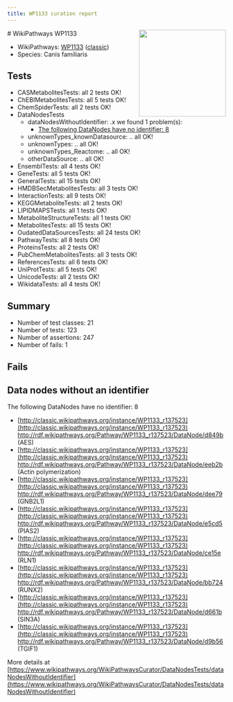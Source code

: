 ```yaml
---
title: WP1133 curation report
---
```


<img style="float: right; width: 200px" src="https://upload.wikimedia.org/wikipedia/commons/thumb/8/83/Wplogo_with_text_500.png/640px-Wplogo_with_text_500.png" />
# WikiPathways WP1133

* WikiPathways: [WP1133](https://wikipathways.org/pathways/WP1133) ([classic](https://classic.wikipathways.org/instance/WP1133))
* Species: Canis familiaris
## Tests
* CASMetabolitesTests: all 2 tests OK!
* ChEBIMetabolitesTests: all 5 tests OK!
* ChemSpiderTests: all 2 tests OK!
* DataNodesTests
    * dataNodesWithoutIdentifier: .x we found 1 problem(s):
        * [The following DataNodes have no identifier: 8](#d2d32fa7)
    * unknownTypes_knownDatasource: .. all OK!
    * unknownTypes: .. all OK!
    * unknownTypes_Reactome: .. all OK!
    * otherDataSource: .. all OK!
* EnsemblTests: all 4 tests OK!
* GeneTests: all 5 tests OK!
* GeneralTests: all 15 tests OK!
* HMDBSecMetabolitesTests: all 3 tests OK!
* InteractionTests: all 9 tests OK!
* KEGGMetaboliteTests: all 2 tests OK!
* LIPIDMAPSTests: all 1 tests OK!
* MetaboliteStructureTests: all 1 tests OK!
* MetabolitesTests: all 15 tests OK!
* OudatedDataSourcesTests: all 24 tests OK!
* PathwayTests: all 8 tests OK!
* ProteinsTests: all 2 tests OK!
* PubChemMetabolitesTests: all 3 tests OK!
* ReferencesTests: all 6 tests OK!
* UniProtTests: all 5 tests OK!
* UnicodeTests: all 2 tests OK!
* WikidataTests: all 4 tests OK!


## Summary

* Number of test classes: 21
* Number of tests: 123
* Number of assertions: 247
* Number of fails: 1

## Fails

<a name="d2d32fa7" />

## Data nodes without an identifier

The following DataNodes have no identifier: 8

* [http://classic.wikipathways.org/instance/WP1133_r137523](http://classic.wikipathways.org/instance/WP1133_r137523) http://rdf.wikipathways.org/Pathway/WP1133_r137523/DataNode/d849b (AES)
* [http://classic.wikipathways.org/instance/WP1133_r137523](http://classic.wikipathways.org/instance/WP1133_r137523) http://rdf.wikipathways.org/Pathway/WP1133_r137523/DataNode/eeb2b (Actin polymerization)
* [http://classic.wikipathways.org/instance/WP1133_r137523](http://classic.wikipathways.org/instance/WP1133_r137523) http://rdf.wikipathways.org/Pathway/WP1133_r137523/DataNode/dee79 (GNB2L1)
* [http://classic.wikipathways.org/instance/WP1133_r137523](http://classic.wikipathways.org/instance/WP1133_r137523) http://rdf.wikipathways.org/Pathway/WP1133_r137523/DataNode/e5cd5 (PIAS2)
* [http://classic.wikipathways.org/instance/WP1133_r137523](http://classic.wikipathways.org/instance/WP1133_r137523) http://rdf.wikipathways.org/Pathway/WP1133_r137523/DataNode/ce15e (RLN1)
* [http://classic.wikipathways.org/instance/WP1133_r137523](http://classic.wikipathways.org/instance/WP1133_r137523) http://rdf.wikipathways.org/Pathway/WP1133_r137523/DataNode/bb724 (RUNX2)
* [http://classic.wikipathways.org/instance/WP1133_r137523](http://classic.wikipathways.org/instance/WP1133_r137523) http://rdf.wikipathways.org/Pathway/WP1133_r137523/DataNode/d661b (SIN3A)
* [http://classic.wikipathways.org/instance/WP1133_r137523](http://classic.wikipathways.org/instance/WP1133_r137523) http://rdf.wikipathways.org/Pathway/WP1133_r137523/DataNode/d9b56 (TGIF1)


More details at [https://www.wikipathways.org/WikiPathwaysCurator/DataNodesTests/dataNodesWithoutIdentifier](https://www.wikipathways.org/WikiPathwaysCurator/DataNodesTests/dataNodesWithoutIdentifier)


